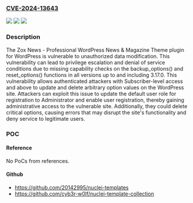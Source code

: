### [CVE-2024-13643](https://cve.mitre.org/cgi-bin/cvename.cgi?name=CVE-2024-13643)
![](https://img.shields.io/static/v1?label=Product&message=Zox%20News%20-%20Professional%20WordPress%20News%20%26%20Magazine%20Theme&color=blue)
![](https://img.shields.io/static/v1?label=Version&message=*%3C%3D%203.17.0%20&color=brighgreen)
![](https://img.shields.io/static/v1?label=Vulnerability&message=CWE-862%20Missing%20Authorization&color=brighgreen)

### Description

The Zox News - Professional WordPress News & Magazine Theme plugin for WordPress is vulnerable to unauthorized data modification. This vulnerability can lead to privilege escalation and denial of service conditions due to missing capability checks on the backup_options() and reset_options() functions in all versions up to and including 3.17.0. This vulnerability allows authenticated attackers with Subscriber-level access and above to update and delete arbitrary option values on the WordPress site. Attackers can exploit this issue to update the default user role for registration to Administrator and enable user registration, thereby gaining administrative access to the vulnerable site. Additionally, they could delete critical options, causing errors that may disrupt the site's functionality and deny service to legitimate users.

### POC

#### Reference
No PoCs from references.

#### Github
- https://github.com/20142995/nuclei-templates
- https://github.com/cyb3r-w0lf/nuclei-template-collection

